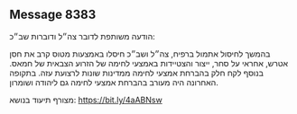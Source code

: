 ## Message 8383

הודעה משותפת לדובר צה״ל ודוברות שב״כ:

בהמשך לחיסול אתמול ברפיח, צה״ל ושב״כ חיסלו באמצעות מטוס קרב את חסן אטרש, אחראי על סחר, ייצור והצטיידות באמצעי לחימה של הזרוע הצבאית של חמאס. 
בנוסף לקח חלק בהברחת אמצעי לחימה ממדינות שונות לרצועת עזה. בתקופה האחרונה היה מעורב בהברחת אמצעי לחימה גם ליהודה ושומרון. 

מצורף תיעוד בנושא: https://bit.ly/4aABNsw

